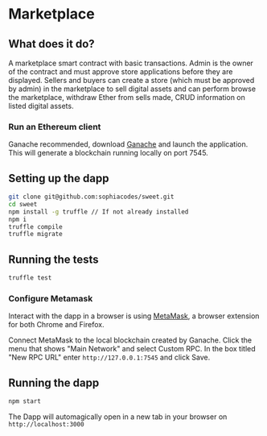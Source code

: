 # Marketplace

## What does it do?

A marketplace smart contract with basic transactions. Admin is the owner of the contract and must approve store applications before they are displayed. Sellers and buyers can create a store (which must be approved by admin) in the marketplace to sell digital assets and can perform browse the marketplace, withdraw Ether from sells made, CRUD information on listed digital assets. 

### Run an Ethereum client

Ganache recommended, download [Ganache](https://truffleframework.com/ganache) and launch the application. This will generate a blockchain running locally on port 7545.

## Setting up the dapp

```bash
git clone git@github.com:sophiacodes/sweet.git
cd sweet
npm install -g truffle // If not already installed
npm i
truffle compile
truffle migrate
```

## Running the tests

```bash
truffle test
```

### Configure Metamask

Interact with the dapp in a browser is using [MetaMask](https://metamask.io/), a browser extension for both Chrome and Firefox.

Connect MetaMask to the local blockchain created by Ganache. Click the menu that shows "Main Network" and select Custom RPC. In the box titled "New RPC URL" enter `http://127.0.0.1:7545` and click Save. 

## Running the dapp

```bash
npm start
```
The Dapp will automagically open in a new tab in your browser on `http://localhost:3000`
